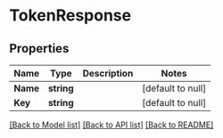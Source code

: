 # TokenResponse

## Properties
Name | Type | Description | Notes
------------ | ------------- | ------------- | -------------
**Name** | **string** |  | [default to null]
**Key** | **string** |  | [default to null]

[[Back to Model list]](../README.md#documentation-for-models) [[Back to API list]](../README.md#documentation-for-api-endpoints) [[Back to README]](../README.md)

